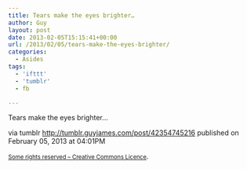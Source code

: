 ```yaml
---
title: Tears make the eyes brighter…
author: Guy
layout: post
date: 2013-02-05T15:15:41+00:00
url: /2013/02/05/tears-make-the-eyes-brighter/
categories:
  - Asides
tags:
  - 'ifttt'
  - 'tumblr'
  - fb

---
```

<span>Tears make the eyes brighter&#8230;</span><span></span>

via tumblr http://tumblr.guyjames.com/post/42354745216 published on February 05, 2013 at 04:01PM

<small><a href="https://creativecommons.org/licenses/by-nc/3.0/" target="_blank">Some rights reserved &#8211; Creative Commons Licence</a></small>.